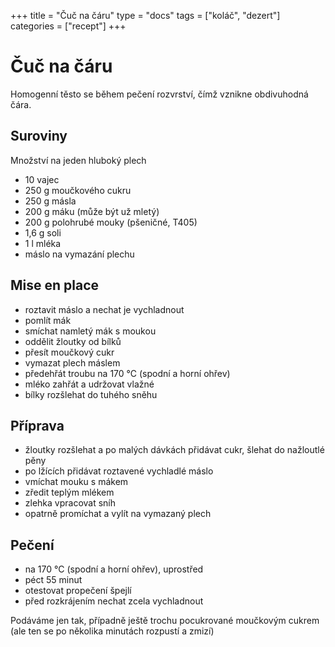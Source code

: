 +++
title = "Čuč na čáru"
type = "docs"
tags = ["koláč", "dezert"]
categories = ["recept"]
+++

# Čuč na čáru

Homogenní těsto se během pečení rozvrství, čímž vznikne obdivuhodná čára.

## Suroviny

Množství na jeden hluboký plech

- 10 vajec
- 250 g moučkového cukru
- 250 g másla
- 200 g máku (může být už mletý)
- 200 g polohrubé mouky (pšeničné, T405)
- 1,6 g soli
- 1 l mléka
- máslo na vymazání plechu

## Mise en place

- roztavit máslo a nechat je vychladnout
- pomlít mák
- smíchat namletý mák s moukou
- oddělit žloutky od bílků
- přesít moučkový cukr
- vymazat plech máslem
- předehřát troubu na 170 °C (spodní a horní ohřev)
- mléko zahřát a udržovat vlažné
- bílky rozšlehat do tuhého sněhu

## Příprava

- žloutky rozšlehat a po malých dávkách přidávat cukr, šlehat do nažloutlé pěny
- po lžících přidávat roztavené vychladlé máslo
- vmíchat mouku s mákem
- zředit teplým mlékem
- zlehka vpracovat sníh
- opatrně promíchat a vylít na vymazaný plech

## Pečení

- na 170 °C (spodní a horní ohřev), uprostřed
- péct 55 minut
- otestovat propečení špejlí
- před rozkrájením nechat zcela vychladnout

Podáváme jen tak, případně ještě trochu pocukrované moučkovým cukrem (ale ten se po několika minutách rozpustí a zmizí)
